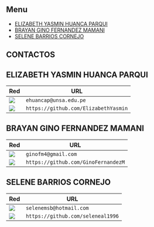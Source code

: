 ## Menu
- [ELIZABETH YASMIN HUANCA PARQUI](#Huanca)
- [BRAYAN GINO FERNANDEZ MAMANI](#Fernandez)
- [SELENE BARRIOS CORNEJO](#Barrios)

## CONTACTOS

## ELIZABETH YASMIN HUANCA PARQUI

Red | URL
------------ | -------------
<img src="https://img.shields.io/badge/Gmail-D14836?style=for-the-badge&logo=gmail&logoColor=white" /> | `ehuancap@unsa.edu.pe`
<img src="https://img.shields.io/badge/GitHub-100000?style=for-the-badge&logo=github&logoColor=white" /> | `https://github.com/ElizabethYasmin`

## BRAYAN GINO FERNANDEZ MAMANI

Red | URL
------------ | -------------
<img src="https://img.shields.io/badge/Gmail-D14836?style=for-the-badge&logo=gmail&logoColor=white" /> | `ginofm4@gmail.com`
<img src="https://img.shields.io/badge/GitHub-100000?style=for-the-badge&logo=github&logoColor=white" /> | `https://github.com/GinoFernandezM`

## SELENE BARRIOS CORNEJO

Red | URL
------------ | -------------
<img src="https://img.shields.io/badge/Gmail-D14836?style=for-the-badge&logo=gmail&logoColor=white" /> | `selenemsb@hotmail.com`
<img src="https://img.shields.io/badge/GitHub-100000?style=for-the-badge&logo=github&logoColor=white" /> | `https://github.com/seleneal1996`

